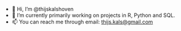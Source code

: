 - 👋 Hi, I’m @thijskalshoven
- 🌱 I’m currently primarily working on projects in R, Python and SQL.
- 📫 You can reach me through email: thijs.kals@gmail.com

<!---
thijskalshoven/thijskalshoven is a ✨ special ✨ repository because its `README.md` (this file) appears on your GitHub profile.
You can click the Preview link to take a look at your changes.
--->
